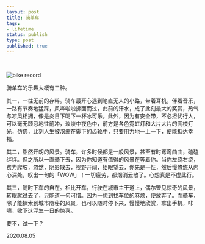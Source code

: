 ```yaml
--- 
layout: post
title: 骑单车
tags: 
- lifetime
status: publish
type: post
published: true
---
```


<br>
	
![bike record](https://i.imgur.com/3nQJyz5.png)	

骑单车的乐趣大概有三种。

其一，一往无前的存粹。骑车最开心遇到笔直无人的小路，带着耳机，伴着音乐，一路有节奏地猛踩，风哗啦啦拂面而过，此前的汗水，成了此刻最大的奖赏，热气与凉风相拥，像是炎日下喝下一杯冰可乐。此外，因为有安全带，不必担忧行人，可以毫无顾忌地往前冲，淡淡中夜色中，前方是各色霓虹灯和大片大片的高楼灯光，仿佛，此刻人生被浓缩在脚下的齿轮中，只要用力地一上一下，便能抵达幸福。

其二，豁然开朗的风景。骑车，许多时候都是一般风景，甚至有时弯弯曲曲，磕磕绊绊。但之所以一直骑下去，因为你知道有值得的风景在等着你。当你左绕右绕，费力爬坡，忽然，阴影散去，视野开阔，抬眼望去，你先是一怔，然后慢悠悠从内心深处，叹出一句的「WOW」！一切疲劳，都烟消云散了。心想真是不虚此行。

其三，随时下车的自在。相比开车，行驶在城市主干道上，偶尔瞥见惊奇的风景，转眼就过去了，只能道一句可惜。因为一想到找车位的麻烦，便放弃了。而骑车，除了能探索到城市隐秘的风景，也可以随时停下来，慢慢地欣赏，拿出手机，咔嚓，收下这浮生一日的惊喜。

要不，试一下？

2020.08.05